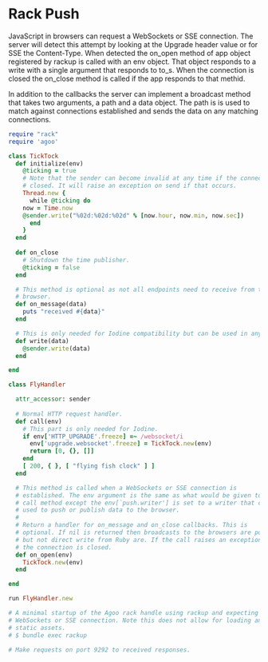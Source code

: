 # Rack Push

JavaScript in browsers can request a WebSockets or SSE connection. The server
will detect this attempt by looking at the Upgrade header value or for SSE the
Content-Type. When detected the on_open method of app object registered by
rackup is called with an env object. That object responds to a write with a
single argument that responds to to_s. When the connection is closed the
on_close method is called if the app responds to that methid.

In addition to the callbacks the server can implement a broadcast method that
takes two arguments, a path and a data object. The path is is used to match
against connections established and sends the data on any matching
connections.

```ruby
require "rack"
require 'agoo'

class TickTock
  def initialize(env)
    @ticking = true
    # Note that the sender can become invalid at any time if the connection is
    # closed. It will raise an exception on send if that occurs.
    Thread.new {
      while @ticking do
	now = Time.now
	@sender.write("%02d:%02d:%02d" % [now.hour, now.min, now.sec])
      end
    }
  end
  
  def on_close
    # Shutdown the time publisher.
    @ticking = false
  end

  # This method is optional as not all endpoints need to receive from the
  # browser.
  def on_message(data)
    puts "received #{data}"
  end

  # This is only needed for Iodine compatibility but can be used in any case.
  def write(data)
    @sender.write(data)
  end

end

class FlyHandler

  attr_accessor: sender
  
  # Normal HTTP request handler.
  def call(env)
    # This part is only needed for Iodine.
    if env['HTTP_UPGRADE'.freeze] =~ /websocket/i
      env['upgrade.websocket'.freeze] = TickTock.new(env)
      return [0, {}, []]
    end
    [ 200, { }, [ "flying fish clock" ] ]
  end

  # This method is called when a WebSockets or SSE connection is
  # established. The env argument is the same as what would be given to the
  # call method except the env[`push.writer'] is set to a writer that can be
  # used to push or publish data to the browser.
  #
  # Return a handler for on_message and on_close callbacks. This is
  # optional. If nil is returned then broadcasts to the browsers are possible
  # but not direct write from Ruby are. If the call raises an exception then
  # the connection is closed.
  def on_open(env)
    TickTock.new(env)
  end

end

run FlyHandler.new

# A minimal startup of the Agoo rack handle using rackup and expecting a
# WebSockets or SSE connection. Note this does not allow for loading any
# static assets.
# $ bundle exec rackup

# Make requests on port 9292 to received responses.
```

